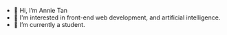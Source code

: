 - 👋 Hi, I’m Annie Tan
- 👀 I'm interested in front-end web development, and artificial intelligence.
- 🌱 I’m currently a student. 

<!---
- 💞️ I’m looking to collaborate on ...
- 📫 How to reach me ...
annietjx/annietjx is a ✨ special ✨ repository because its `README.md` (this file) appears on your GitHub profile.
You can click the Preview link to take a look at your changes.
--->
